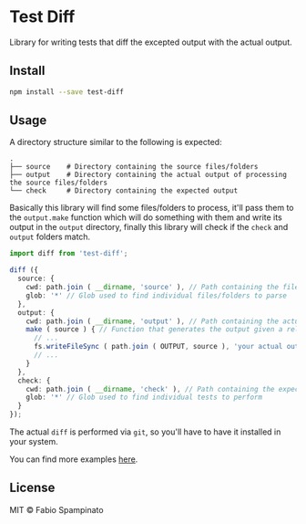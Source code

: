 # Test Diff

Library for writing tests that diff the excepted output with the actual output.

## Install

```sh
npm install --save test-diff
```

## Usage

A directory structure similar to the following is expected:

```
.
├── source    # Directory containing the source files/folders
├── output    # Directory containing the actual output of processing the source files/folders
└── check     # Directory containing the expected output
```

Basically this library will find some files/folders to process, it'll pass them to the `output.make` function which will do something with them and write its output in the `output` directory, finally this library will check if the `check` and `output` folders match.

```ts
import diff from 'test-diff';

diff ({
  source: {
    cwd: path.join ( __dirname, 'source' ), // Path containing the files/folders to parse
    glob: '*' // Glob used to find individual files/folders to parse
  },
  output: {
    cwd: path.join ( __dirname, 'output' ), // Path containing the actual output
    make ( source ) { // Function that generates the output given a relative source file/folder
      // ...
      fs.writeFileSync ( path.join ( OUTPUT, source ), 'your actual output for this file/folder...' );
      // ...
    }
  },
  check: {
    cwd: path.join ( __dirname, 'check' ), // Path containing the expected output
    glob: '*' // Glob used to find individual tests to perform
  }
});
```

The actual `diff` is performed via `git`, so you'll have to have it installed in your system.

You can find more examples [here](./test).

## License

MIT © Fabio Spampinato
